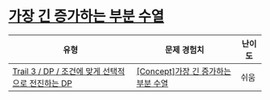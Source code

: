 # [가장 긴 증가하는 부분 수열](https://https://en.codetree.ai/trails/complete/curated-cards/intro-dp-lis-1)

|유형|문제 경험치|난이도|
|---|---|---|
|[Trail 3 / DP / 조건에 맞게 선택적으로 전진하는 DP](https://https://en.codetree.ai/trail-info/novice-high/)|[[Concept]가장 긴 증가하는 부분 수열](https://https://en.codetree.ai/trails/complete/curated-cards/intro-dp-lis-1/)|쉬움|

